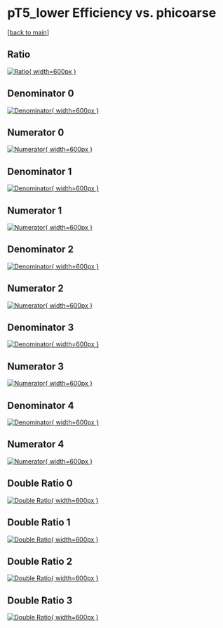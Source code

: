 # pT5_lower Efficiency vs. phicoarse

[[back to main](./)]



## Ratio

[![Ratio](../mtv/var/pT5_lower_loweta_0_1_eff_phicoarse.png){ width=600px }](../mtv/var/pT5_lower_loweta_0_1_eff_phicoarse.pdf)

## Denominator 0

[![Denominator](../mtv/den/pT5_lower_loweta_0_1_eff_phicoarse_den0.png){ width=600px }](../mtv/den/pT5_lower_loweta_0_1_eff_phicoarse_den0.pdf)

## Numerator 0

[![Numerator](../mtv/num/pT5_lower_loweta_0_1_eff_phicoarse_num0.png){ width=600px }](../mtv/num/pT5_lower_loweta_0_1_eff_phicoarse_num0.pdf)

## Denominator 1

[![Denominator](../mtv/den/pT5_lower_loweta_0_1_eff_phicoarse_den1.png){ width=600px }](../mtv/den/pT5_lower_loweta_0_1_eff_phicoarse_den1.pdf)

## Numerator 1

[![Numerator](../mtv/num/pT5_lower_loweta_0_1_eff_phicoarse_num1.png){ width=600px }](../mtv/num/pT5_lower_loweta_0_1_eff_phicoarse_num1.pdf)

## Denominator 2

[![Denominator](../mtv/den/pT5_lower_loweta_0_1_eff_phicoarse_den2.png){ width=600px }](../mtv/den/pT5_lower_loweta_0_1_eff_phicoarse_den2.pdf)

## Numerator 2

[![Numerator](../mtv/num/pT5_lower_loweta_0_1_eff_phicoarse_num2.png){ width=600px }](../mtv/num/pT5_lower_loweta_0_1_eff_phicoarse_num2.pdf)

## Denominator 3

[![Denominator](../mtv/den/pT5_lower_loweta_0_1_eff_phicoarse_den3.png){ width=600px }](../mtv/den/pT5_lower_loweta_0_1_eff_phicoarse_den3.pdf)

## Numerator 3

[![Numerator](../mtv/num/pT5_lower_loweta_0_1_eff_phicoarse_num3.png){ width=600px }](../mtv/num/pT5_lower_loweta_0_1_eff_phicoarse_num3.pdf)

## Denominator 4

[![Denominator](../mtv/den/pT5_lower_loweta_0_1_eff_phicoarse_den4.png){ width=600px }](../mtv/den/pT5_lower_loweta_0_1_eff_phicoarse_den4.pdf)

## Numerator 4

[![Numerator](../mtv/num/pT5_lower_loweta_0_1_eff_phicoarse_num4.png){ width=600px }](../mtv/num/pT5_lower_loweta_0_1_eff_phicoarse_num4.pdf)

## Double Ratio 0

[![Double Ratio](../mtv/ratio/pT5_lower_loweta_0_1_eff_phicoarse_ratio0.png){ width=600px }](../mtv/ratio/pT5_lower_loweta_0_1_eff_phicoarse_ratio0.pdf)

## Double Ratio 1

[![Double Ratio](../mtv/ratio/pT5_lower_loweta_0_1_eff_phicoarse_ratio1.png){ width=600px }](../mtv/ratio/pT5_lower_loweta_0_1_eff_phicoarse_ratio1.pdf)

## Double Ratio 2

[![Double Ratio](../mtv/ratio/pT5_lower_loweta_0_1_eff_phicoarse_ratio2.png){ width=600px }](../mtv/ratio/pT5_lower_loweta_0_1_eff_phicoarse_ratio2.pdf)

## Double Ratio 3

[![Double Ratio](../mtv/ratio/pT5_lower_loweta_0_1_eff_phicoarse_ratio3.png){ width=600px }](../mtv/ratio/pT5_lower_loweta_0_1_eff_phicoarse_ratio3.pdf)

